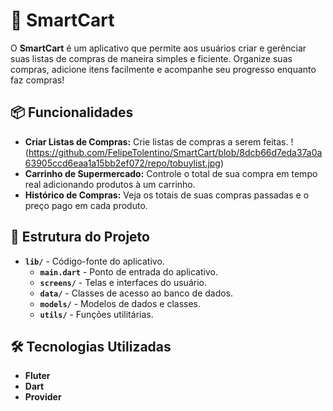 # 🛒 SmartCart 

O **SmartCart** é um aplicativo que permite aos usuários criar e gerênciar suas listas de compras de maneira simples e ficiente. Organize suas compras, adicione itens facilmente e acompanhe seu progresso enquanto faz compras!

## 📦 Funcionalidades
- **Criar Listas de Compras:** Crie listas de compras a serem feitas.
   !(https://github.com/FelipeTolentino/SmartCart/blob/8dcb66d7eda37a0a63905ccd6eaa1a15bb2ef072/repo/tobuylist.jpg)
- **Carrinho de Supermercado:** Controle o total de sua compra em tempo real adicionando produtos à um carrinho.
- **Histórico de Compras:** Veja os totais de suas compras passadas e o preço pago em cada produto.

## 📂 Estrutura do Projeto
- **`lib/`** - Código-fonte do aplicativo.
  - **`main.dart`** - Ponto de entrada do aplicativo.
  - **`screens/`** - Telas e interfaces do usuário.
  - **`data/`** - Classes de acesso ao banco de dados.
  - **`models/`** - Modelos de dados e classes.
  - **`utils/`** - Funções utilitárias.

## 🛠 Tecnologias Utilizadas
- **Fluter**
- **Dart**
- **Provider**
